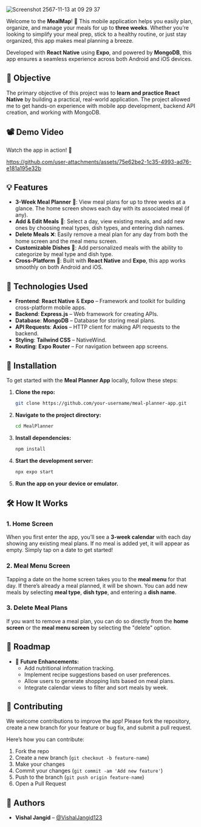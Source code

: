 
![Screenshot 2567-11-13 at 09 29 37](https://github.com/user-attachments/assets/717ec657-917f-4d9c-a601-a7e580e1d3c9)


Welcome to the **MealMap**! 🥳 This mobile application helps you easily plan, organize, and manage your meals for up to **three weeks**. Whether you’re looking to simplify your meal prep, stick to a healthy routine, or just stay organized, this app makes meal planning a breeze.

Developed with **React Native** using **Expo**, and powered by **MongoDB**, this app ensures a seamless experience across both Android and iOS devices.

## 🎯 Objective

The primary objective of this project was to **learn and practice React Native** by building a practical, real-world application. The project allowed me to get hands-on experience with mobile app development, backend API creation, and working with MongoDB.

## 📽️ Demo Video

Watch the app in action! 🎥


https://github.com/user-attachments/assets/75e62be2-1c35-4993-ad76-e181a195e32b


## 💡 Features

- **3-Week Meal Planner** 📅: View meal plans for up to three weeks at a glance. The home screen shows each day with its associated meal (if any).
- **Add & Edit Meals** 🍛: Select a day, view existing meals, and add new ones by choosing meal types, dish types, and entering dish names.
- **Delete Meals** ❌: Easily remove a meal plan for any day from both the home screen and the meal menu screen.
- **Customizable Dishes** 🥗: Add personalized meals with the ability to categorize by meal type and dish type.
- **Cross-Platform** 📱: Built with **React Native** and **Expo**, this app works smoothly on both Android and iOS.

## 🚀 Technologies Used

- **Frontend**: **React Native** & **Expo** – Framework and toolkit for building cross-platform mobile apps.
- **Backend**: **Express.js** – Web framework for creating APIs.
- **Database**: **MongoDB** – Database for storing meal plans.
- **API Requests**: **Axios** – HTTP client for making API requests to the backend.
- **Styling**: **Tailwind CSS** – NativeWind.
- **Routing**: **Expo Router** – For navigation between app screens.

## 🏁 Installation

To get started with the **Meal Planner App** locally, follow these steps:

1. **Clone the repo:**
    
    ```bash
    git clone https://github.com/your-username/meal-planner-app.git
    
    ```
    
2. **Navigate to the project directory:**
    
    ```bash
    cd MealPlanner
    ```
    
3. **Install dependencies:**
    
    ```bash
    npm install
    
    ```
    
4. **Start the development server:**
    
    ```bash
    npx expo start
    ```
    
5. **Run the app on your device or emulator.**

## 🛠️ How It Works

### 1. **Home Screen**

When you first enter the app, you’ll see a **3-week calendar** with each day showing any existing meal plans. If no meal is added yet, it will appear as empty. Simply tap on a date to get started!

### 2. **Meal Menu Screen**

Tapping a date on the home screen takes you to the **meal menu** for that day. If there’s already a meal planned, it will be shown. You can add new meals by selecting **meal type**, **dish type**, and entering a **dish name**.

### 3. **Delete Meal Plans**

If you want to remove a meal plan, you can do so directly from the **home screen** or the **meal menu screen** by selecting the "delete" option.

## 🎯 Roadmap

- 🌱 **Future Enhancements:**
    - Add nutritional information tracking.
    - Implement recipe suggestions based on user preferences.
    - Allow users to generate shopping lists based on meal plans.
    - Integrate calendar views to filter and sort meals by week.

## 🤖 Contributing

We welcome contributions to improve the app! Please fork the repository, create a new branch for your feature or bug fix, and submit a pull request.

Here’s how you can contribute:

1. Fork the repo
2. Create a new branch (`git checkout -b feature-name`)
3. Make your changes
4. Commit your changes (`git commit -am 'Add new feature'`)
5. Push to the branch (`git push origin feature-name`)
6. Open a Pull Request

## 👥 Authors

- **Vishal Jangid** – [@VishalJangid123](https://github.com/VishalJangid123)
